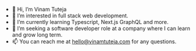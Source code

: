 - 👋 Hi, I’m Vinam Tuteja
- 👀 I’m interested in full stack web development.
- 🌱 I’m currently learning Typescript, Next.js GraphQL and more.
- 💞️ I’m seeking a software developer role at a company where I can learn and grow long term. 
- 📫 You can reach me at hello@vinamtuteja.com for any questions.

<!---
Vinam09/Vinam09 is a ✨ special ✨ repository because its `README.md` (this file) appears on your GitHub profile.
You can click the Preview link to take a look at your changes.
--->
